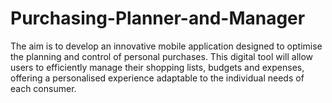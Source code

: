 # Purchasing-Planner-and-Manager
The aim is to develop an innovative mobile application designed to optimise the planning and control of personal purchases. This digital tool will allow users to efficiently manage their shopping lists, budgets and expenses, offering a personalised experience adaptable to the individual needs of each consumer.
